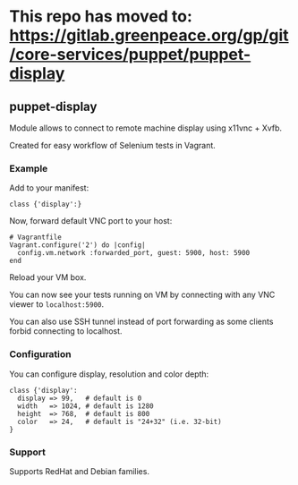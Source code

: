 # This repo has moved to: https://gitlab.greenpeace.org/gp/git/core-services/puppet/puppet-display

## puppet-display

Module allows to connect to remote machine display using x11vnc + Xvfb.

Created for easy workflow of Selenium tests in Vagrant.

### Example

Add to your manifest:

    class {'display':}

Now, forward default VNC port to your host:

    # Vagrantfile
    Vagrant.configure('2') do |config|
      config.vm.network :forwarded_port, guest: 5900, host: 5900
    end

Reload your VM box.

You can now see your tests running on VM by connecting with any VNC viewer to `localhost:5900`.

You can also use SSH tunnel instead of port forwarding as some clients forbid connecting to localhost.

### Configuration

You can configure display, resolution and color depth:

    class {'display':
      display => 99,   # default is 0
      width   => 1024, # default is 1280
      height  => 768,  # default is 800
      color   => 24,   # default is "24+32" (i.e. 32-bit)
    }

### Support

Supports RedHat and Debian families.
